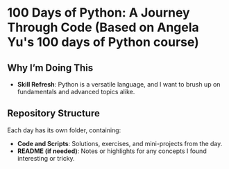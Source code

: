 # 100 Days of Python: A Journey Through Code (Based on Angela Yu's 100 days of Python course)


## Why I’m Doing This

- **Skill Refresh**: Python is a versatile language, and I want to brush up on fundamentals and advanced topics alike.

## Repository Structure

Each day has its own folder, containing:

- **Code and Scripts**: Solutions, exercises, and mini-projects from the day.
- **README (if needed)**: Notes or highlights for any concepts I found interesting or tricky.

